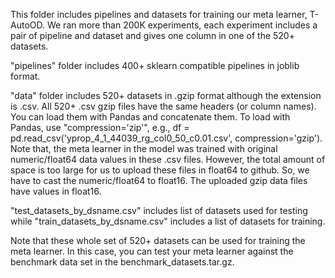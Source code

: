 This folder includes pipelines and datasets for training our meta learner, T-AutoOD. We ran more than 200K experiments, each experiment includes a pair of pipeline and dataset and gives one column in one of the 520+ datasets.

"pipelines" folder includes 400+ sklearn compatible pipelines in joblib format.

"data" folder includes 520+ datasets in .gzip format although the extension is .csv. All 520+ .csv gzip files have the same headers (or column names). You can load them with Pandas and concatenate them. To load with Pandas, use "compression='zip'", e.g., df = pd.read_csv('yprop_4_1_44039_rg_col0_50_c0.01.csv', compression='gzip'). Note that, the meta learner in the model was trained with original numeric/float64 data values in these .csv files. However, the total amount of space is too large for us to upload these files in float64 to github. So, we have to cast the numeric/float64 to float16. The uploaded gzip data files have values in float16.

"test_datasets_by_dsname.csv" includes list of datasets used for testing while "train_datasets_by_dsname.csv" includes a list of datasets for training. 

Note that these whole set of 520+ datasets can be used for training the meta learner. In this case, you can test your meta learner against the benchmark data set in the benchmark_datasets.tar.gz.
